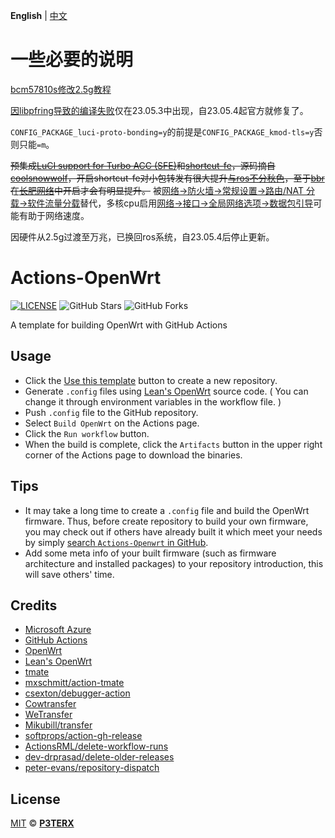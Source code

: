 **English** | [中文](https://p3terx.com/archives/build-openwrt-with-github-actions.html)

# 一些必要的说明

[bcm57810s修改2.5g教程](https://www.dslreports.com/forum/r32230041-Internet-Bypassing-the-HH3K-up-to-2-5Gbps-using-a-BCM57810S-NIC)

[因libpfring导致的编译失败](https://github.com/openwrt/packages/issues/23621)仅在23.05.3中出现，自23.05.4起官方就修复了。

`CONFIG_PACKAGE_luci-proto-bonding=y`的前提是`CONFIG_PACKAGE_kmod-tls=y`否则只能`=m`。

~~预集成[LuCI support for Turbo ACC (SFE)](https://github.com/lllrrr/luci-app-sfe)和[shortcut-fe](https://git.codelinaro.org/clo/qsdk/oss/lklm/shortcut-fe/-/tree/697977d8d0ccf0ab596e5692d08608a75dd7f33d)，源码摘自[coolsnowwolf](https://github.com/coolsnowwolf/lede)，开启shortcut-fe对小包转发有很大提升[与ros不分秋色](https://www.youtube.com/watch?v=ATTCCnTEqH0)，至于[bbr](https://aws.amazon.com/cn/blogs/china/talking-about-network-optimization-from-the-flow-control-algorithm/)在[长肥网络](https://cloud.tencent.com/developer/article/1383232)中开启才会有明显提升。~~ 被[网络->防火墙->常规设置->路由/NAT 分载->软件流量分载](https://blog.csdn.net/dog250/article/details/103422860)替代，多核cpu启用[网络->接口->全局网络选项->数据包引导](https://openwrt.org/docs/guide-user/advanced/load_balancing_-_tuning_smp_irq)可能有助于网络速度。

因硬件从2.5g过渡至万兆，已换回ros系统，自23.05.4后停止更新。

# Actions-OpenWrt

[![LICENSE](https://img.shields.io/github/license/mashape/apistatus.svg?style=flat-square&label=LICENSE)](https://github.com/P3TERX/Actions-OpenWrt/blob/master/LICENSE)
![GitHub Stars](https://img.shields.io/github/stars/P3TERX/Actions-OpenWrt.svg?style=flat-square&label=Stars&logo=github)
![GitHub Forks](https://img.shields.io/github/forks/P3TERX/Actions-OpenWrt.svg?style=flat-square&label=Forks&logo=github)

A template for building OpenWrt with GitHub Actions

## Usage

- Click the [Use this template](https://github.com/P3TERX/Actions-OpenWrt/generate) button to create a new repository.
- Generate `.config` files using [Lean's OpenWrt](https://github.com/coolsnowwolf/lede) source code. ( You can change it through environment variables in the workflow file. )
- Push `.config` file to the GitHub repository.
- Select `Build OpenWrt` on the Actions page.
- Click the `Run workflow` button.
- When the build is complete, click the `Artifacts` button in the upper right corner of the Actions page to download the binaries.

## Tips

- It may take a long time to create a `.config` file and build the OpenWrt firmware. Thus, before create repository to build your own firmware, you may check out if others have already built it which meet your needs by simply [search `Actions-Openwrt` in GitHub](https://github.com/search?q=Actions-openwrt).
- Add some meta info of your built firmware (such as firmware architecture and installed packages) to your repository introduction, this will save others' time.

## Credits

- [Microsoft Azure](https://azure.microsoft.com)
- [GitHub Actions](https://github.com/features/actions)
- [OpenWrt](https://github.com/openwrt/openwrt)
- [Lean's OpenWrt](https://github.com/coolsnowwolf/lede)
- [tmate](https://github.com/tmate-io/tmate)
- [mxschmitt/action-tmate](https://github.com/mxschmitt/action-tmate)
- [csexton/debugger-action](https://github.com/csexton/debugger-action)
- [Cowtransfer](https://cowtransfer.com)
- [WeTransfer](https://wetransfer.com/)
- [Mikubill/transfer](https://github.com/Mikubill/transfer)
- [softprops/action-gh-release](https://github.com/softprops/action-gh-release)
- [ActionsRML/delete-workflow-runs](https://github.com/ActionsRML/delete-workflow-runs)
- [dev-drprasad/delete-older-releases](https://github.com/dev-drprasad/delete-older-releases)
- [peter-evans/repository-dispatch](https://github.com/peter-evans/repository-dispatch)

## License

[MIT](https://github.com/P3TERX/Actions-OpenWrt/blob/main/LICENSE) © [**P3TERX**](https://p3terx.com)
